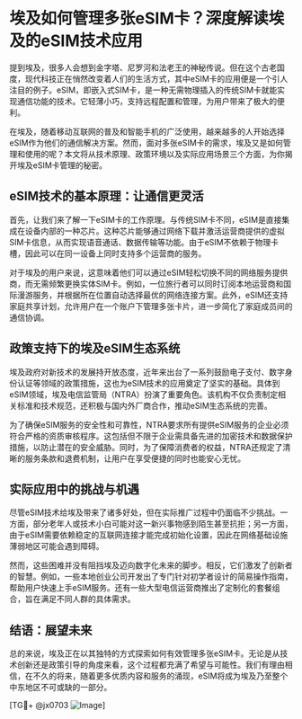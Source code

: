 # 埃及如何管理多张eSIM卡？深度解读埃及的eSIM技术应用

提到埃及，很多人会想到金字塔、尼罗河和法老王的神秘传说。但在这个古老国度，现代科技正在悄然改变着人们的生活方式，其中eSIM卡的应用便是一个引人注目的例子。eSIM，即嵌入式SIM卡，是一种无需物理插入的传统SIM卡就能实现通信功能的技术。它轻薄小巧，支持远程配置和管理，为用户带来了极大的便利。

在埃及，随着移动互联网的普及和智能手机的广泛使用，越来越多的人开始选择eSIM作为他们的通信解决方案。然而，面对多张eSIM卡的需求，埃及又是如何管理和使用的呢？本文将从技术原理、政策环境以及实际应用场景三个方面，为你揭开埃及eSIM卡管理的秘密。

## eSIM技术的基本原理：让通信更灵活

首先，让我们来了解一下eSIM卡的工作原理。与传统SIM卡不同，eSIM是直接集成在设备内部的一种芯片。这种芯片能够通过网络下载并激活运营商提供的虚拟SIM卡信息，从而实现语音通话、数据传输等功能。由于eSIM不依赖于物理卡槽，因此可以在同一设备上同时支持多个运营商的服务。

对于埃及的用户来说，这意味着他们可以通过eSIM轻松切换不同的网络服务提供商，而无需频繁更换实体SIM卡。例如，一位旅行者可以同时订阅本地运营商和国际漫游服务，并根据所在位置自动选择最优的网络连接方案。此外，eSIM还支持家庭共享计划，允许用户在一个账户下管理多张卡片，进一步简化了家庭成员间的通信协调。

## 政策支持下的埃及eSIM生态系统

埃及政府对新技术的发展持开放态度，近年来出台了一系列鼓励电子支付、数字身份认证等领域的政策措施，这也为eSIM技术的应用奠定了坚实的基础。具体到eSIM领域，埃及电信监管局（NTRA）扮演了重要角色。该机构不仅负责制定相关标准和技术规范，还积极与国内外厂商合作，推动eSIM生态系统的完善。

为了确保eSIM服务的安全性和可靠性，NTRA要求所有提供eSIM服务的企业必须符合严格的资质审核程序。这包括但不限于企业需具备先进的加密技术和数据保护措施，以防止潜在的安全威胁。同时，为了保障消费者的权益，NTRA还规定了清晰的服务条款和退费机制，让用户在享受便捷的同时也能安心无忧。

## 实际应用中的挑战与机遇

尽管eSIM技术给埃及带来了诸多好处，但在实际推广过程中仍面临不少挑战。一方面，部分老年人或技术小白可能对这一新兴事物感到陌生甚至抗拒；另一方面，由于eSIM需要依赖稳定的互联网连接才能完成初始化设置，因此在网络基础设施薄弱地区可能会遇到障碍。

然而，这些困难并没有阻挡埃及迈向数字化未来的脚步。相反，它们激发了创新者的智慧。例如，一些本地创业公司开发出了专门针对初学者设计的简易操作指南，帮助用户快速上手eSIM服务。还有一些大型电信运营商推出了定制化的套餐组合，旨在满足不同人群的具体需求。

## 结语：展望未来

总的来说，埃及正在以其独特的方式探索如何有效管理多张eSIM卡。无论是从技术创新还是政策引导的角度来看，这个过程都充满了希望与可能性。我们有理由相信，在不久的将来，随着更多优质内容和服务的涌现，eSIM将成为埃及乃至整个中东地区不可或缺的一部分。

[TG💪+ @jx0703 ![Image](https://github.com/user-attachments/assets/dbca1d08-cadb-493c-b0ec-ad6f7a83f270)]